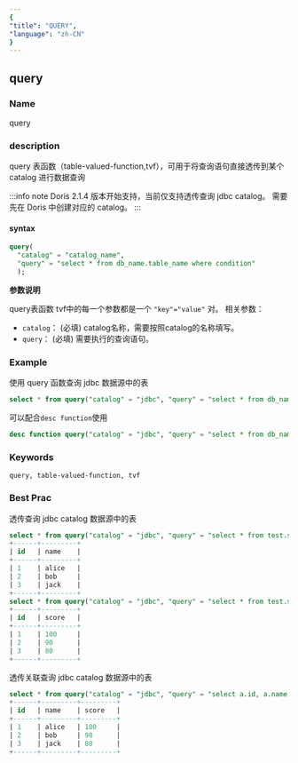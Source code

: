 ```yaml
---
{
"title": "QUERY",
"language": "zh-CN"
}
---
```


<!--
Licensed to the Apache Software Foundation (ASF) under one
or more contributor license agreements.  See the NOTICE file
distributed with this work for additional information
regarding copyright ownership.  The ASF licenses this file
to you under the Apache License, Version 2.0 (the
"License"); you may not use this file except in compliance
with the License.  You may obtain a copy of the License at

  http://www.apache.org/licenses/LICENSE-2.0

Unless required by applicable law or agreed to in writing,
software distributed under the License is distributed on an
"AS IS" BASIS, WITHOUT WARRANTIES OR CONDITIONS OF ANY
KIND, either express or implied.  See the License for the
specific language governing permissions and limitations
under the License.
-->

## query

### Name

query

### description

query 表函数（table-valued-function,tvf），可用于将查询语句直接透传到某个 catalog 进行数据查询

:::info note
Doris 2.1.4 版本开始支持，当前仅支持透传查询 jdbc catalog。
需要先在 Doris 中创建对应的 catalog。
:::

#### syntax

```sql
query(
  "catalog" = "catalog_name", 
  "query" = "select * from db_name.table_name where condition"
  );
```

**参数说明**

query表函数 tvf中的每一个参数都是一个 `"key"="value"` 对。
相关参数：
- `catalog`： (必填) catalog名称，需要按照catalog的名称填写。
- `query`： (必填) 需要执行的查询语句。

### Example

使用 query 函数查询 jdbc 数据源中的表

```sql
select * from query("catalog" = "jdbc", "query" = "select * from db_name.table_name where condition");
```

可以配合`desc function`使用

```sql
desc function query("catalog" = "jdbc", "query" = "select * from db_name.table_name where condition");
```

### Keywords

    query, table-valued-function, tvf

### Best Prac

透传查询 jdbc catalog 数据源中的表

```sql
select * from query("catalog" = "jdbc", "query" = "select * from test.student");
+------+---------+
| id   | name    |
+------+---------+
| 1    | alice   |
| 2    | bob     |
| 3    | jack    |
+------+---------+
select * from query("catalog" = "jdbc", "query" = "select * from test.score");
+------+---------+
| id   | score   |
+------+---------+
| 1    | 100     |
| 2    | 90      |
| 3    | 80      |
+------+---------+
```

透传关联查询 jdbc catalog 数据源中的表

```sql
select * from query("catalog" = "jdbc", "query" = "select a.id, a.name, b.score from test.student a join test.score b on a.id = b.id");
+------+---------+---------+
| id   | name    | score   |
+------+---------+---------+
| 1    | alice   | 100     |
| 2    | bob     | 90      |
| 3    | jack    | 80      |
+------+---------+---------+
```
